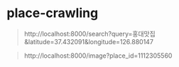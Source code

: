 # place-crawling

> http://localhost:8000/search?query=홍대맛집&latitude=37.432091&longitude=126.880147

> http://localhost:8000/image?place_id=1112305560
